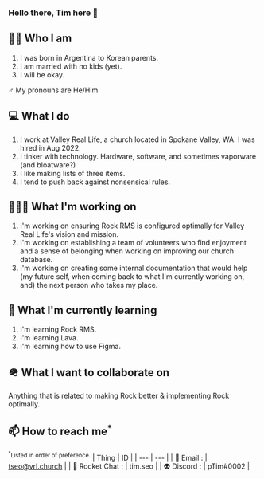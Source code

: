 ### Hello there, Tim here 👋

## 🧑🏻‍ Who I am
<ol>
<li> I was born in Argentina to Korean parents.</li>
<li> I am married with no kids (yet).</li>
<li> I will be okay.</li>
</ol>
♂ My pronouns are He/Him.

## 💻 What I do
<ol>
<li> I work at Valley Real Life, a church located in Spokane Valley, WA. I was hired in Aug 2022.</li>
<li> I tinker with technology. Hardware, software, and sometimes vaporware (and bloatware?)</li>
<li> I like making lists of three items.</li>
<li> I tend to push back against nonsensical rules.</li>
</ol>

## 🧑🏻‍💻 What I'm working on
<ol>
<li> I'm working on ensuring Rock RMS is configured optimally for Valley Real Life's vision and mission.</li>
<li> I'm working on establishing a team of volunteers who find enjoyment and a sense of belonging when working on improving our church database.</li>
<li> I'm working on creating some internal documentation that would help (my future self, when coming back to what I'm currently working on, and) the next person who takes my place.</li>
</ol>

## 🌱 What I'm currently learning
<ol>
<li> I'm learning Rock RMS.</li>
<li> I'm learning Lava.</li>
<li> I'm learning how to use Figma.</li>
</ol>

## 🪖 What I want to collaborate on
Anything that is related to making Rock better & implementing Rock optimally.

## 📫 How to reach me<sup>*</sup>
<sup><sup>*</sup>Listed in order of preference.</sup>
| Thing | ID |
| --- | --- |
| 📧 Email       : | tseo@vrl.church |
| 🚀 Rocket Chat : | tim.seo |
| 👽 Discord     : | pTim#0002 |
